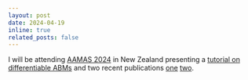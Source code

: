 ```yaml
---
layout: post
date: 2024-04-19
inline: true
related_posts: false
---
```


I will be attending [AAMAS 2024](https://www.aamas2024-conference.auckland.ac.nz/) in New Zealand presenting a [tutorial on differentiable ABMs](https://www.arnau.ai/diff_abms_tutorial/) and two recent publications [one](https://ora.ox.ac.uk/objects/uuid:87663b7f-60ca-44f3-8fa5-b9fd501e6270/download_file?file_format=application%2Fpdf&safe_filename=Dyer_et_al_2023_Population_synthesis_as.pdf&type_of_work=Conference+item) [two](https://arxiv.org/abs/2404.12983).


